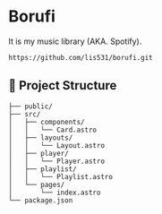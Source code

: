 # Borufi

It is my music library (AKA. Spotify).

```sh
https://github.com/lis531/borufi.git
```

## 🚀 Project Structure

```text
├── public/
├── src/
│   ├── components/
│   │   └── Card.astro
│   ├── layouts/
│   │   └── Layout.astro
│   ├── player/
│   │   └── Player.astro
│   ├── playlist/
│   │   └── Playlist.astro
│   └── pages/
│       └── index.astro
└── package.json
```
